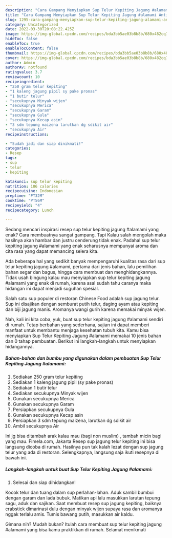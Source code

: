 ```yaml
---
description: "Cara Gampang Menyiapkan Sup Telur Kepiting Jagung #alamami Anti Gagal"
title: "Cara Gampang Menyiapkan Sup Telur Kepiting Jagung #alamami Anti Gagal"
slug: 1295-cara-gampang-menyiapkan-sup-telur-kepiting-jagung-alamami-anti-gagal
category: Uncategorized
date: 2022-03-30T20:08:22.425Z
image: https://img-global.cpcdn.com/recipes/bda3bb5ae03b8b8b/680x482cq70/sup-telur-kepiting-jagung-alamami-foto-resep-utama.jpg
hideToc: false
enableToc: true
enableTocContent: false
thumbnail: https://img-global.cpcdn.com/recipes/bda3bb5ae03b8b8b/680x482cq70/sup-telur-kepiting-jagung-alamami-foto-resep-utama.jpg
cover: https://img-global.cpcdn.com/recipes/bda3bb5ae03b8b8b/680x482cq70/sup-telur-kepiting-jagung-alamami-foto-resep-utama.jpg
author: Admin
authorAv: notfound
ratingvalue: 3.7
reviewcount: 10
recipeingredient:
- "250 gram telur kepiting"
- "1 kaleng jagung pipil sy pake pronas"
- "1 butir telur"
- "secukupnya Minyak wijen"
- "secukupnya Merica"
- "secukupnya Garam"
- "secukupnya Gula"
- "secukupnya Kecap asin"
- "3 sdm tepung maizena larutkan dg sdikit air"
- "secukupnya Air"
recipeinstructions:

- "Sudah jadi dan siap dinikmati!"
categories:
- Resep
tags:
- sup
- telur
- kepiting

katakunci: sup telur kepiting 
nutrition: 106 calories
recipecuisine: Indonesian
preptime: "PT32M"
cooktime: "PT56M"
recipeyield: "4"
recipecategory: Lunch

---
```



Sedang mencari inspirasi resep sup telur kepiting jagung #alamami yang enak? Cara membuatnya sangat gampang. Tapi Kalau salah mengolah maka hasilnya akan hambar dan justru cenderung tidak enak. Padahal sup telur kepiting jagung #alamami yang enak seharusnya mempunyai aroma dan cita rasa yang dapat memancing selera kita.


Ada beberapa hal yang sedikit banyak mempengaruhi kualitas rasa dari sup telur kepiting jagung #alamami, pertama dari jenis bahan, lalu pemilihan bahan segar dan bagus, hingga cara membuat dan menghidangkannya. Tidak usah bingung kalau mau menyiapkan sup telur kepiting jagung #alamami yang enak di rumah, karena asal sudah tahu caranya maka hidangan ini dapat menjadi suguhan spesial.

Salah satu sup populer di restoran Chinese Food adalah sup jagung telur. Sup ini disajikan dengan semburat putih telur, daging ayam atau kepiting dan biji jagung manis. Aromanya wangi gurih karena memakai minyak wijen.


Nah, kali ini kita coba, yuk, buat sup telur kepiting jagung #alamami sendiri di rumah. Tetap berbahan yang sederhana, sajian ini dapat memberi manfaat untuk membantu menjaga kesehatan tubuh kita. Kamu bisa menyiapkan Sup Telur Kepiting Jagung #alamami memakai 10 jenis bahan dan 0 tahap pembuatan. Berikut ini langkah-langkah untuk menyiapkan hidangannya.

<!--inarticleads1-->

##### Bahan-bahan dan bumbu yang digunakan dalam pembuatan Sup Telur Kepiting Jagung #alamami:

1. Sediakan 250 gram telur kepiting
1. Sediakan 1 kaleng jagung pipil (sy pake pronas)
1. Sediakan 1 butir telur
1. Sediakan secukupnya Minyak wijen
1. Gunakan secukupnya Merica
1. Gunakan secukupnya Garam
1. Persiapkan secukupnya Gula
1. Gunakan secukupnya Kecap asin
1. Persiapkan 3 sdm tepung maizena, larutkan dg sdikit air
1. Ambil secukupnya Air


Ini jg bisa ditambah arak kalau mau (bagi non muslim) , tambah micin bagi yang mau. Fimela.com, Jakarta Resep sup jagung telur kepiting ini bisa langsung dicoba di rumah. Hasilnya pun tak kalah lezat dengan sup jagung telur yang ada di restoran. Selengkapnya, langsung saja ikuti resepnya di bawah ini. 

<!--inarticleads2-->

##### Langkah-langkah untuk buat Sup Telur Kepiting Jagung #alamami:


1. Selesai dan siap dihidangkan!

Kocok telur dan tuang dalam sup perlahan-lahan. Aduk sambil bumbui dengan garam dan lada bubuk. Matikan api lalu masukkan larutan tepung sagu, aduk dan sajikan. Saat membuat resep sup jagung kepiting, baiknya crabstick dimarinasi dulu dengan minyak wijen supaya rasa dan aromanya nggak terlalu amis. Tumis bawang putih, masukkan air kaldu. 

Gimana nih? Mudah bukan? Itulah cara membuat sup telur kepiting jagung #alamami yang bisa kamu praktikkan di rumah. Selamat menikmati
